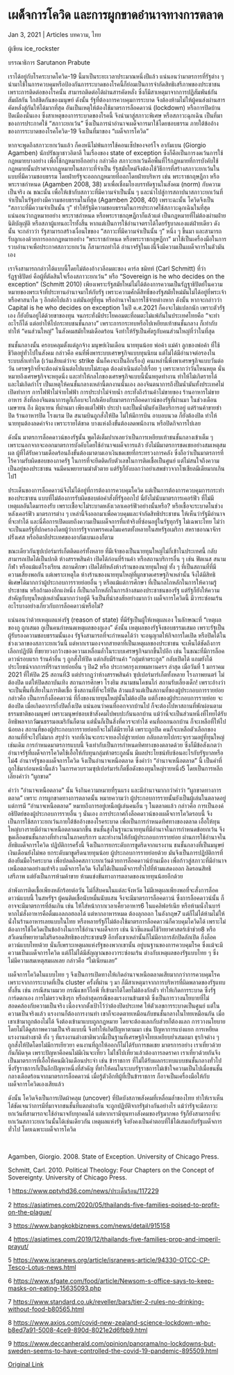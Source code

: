 # เผด็จการโควิด และการผูกขาดอำนาจทางการตลาด

Jan 3, 2021 | Articles บทความ, ไทย





ผู้เขียน ice_rockster

บรรณาธิการ Sarutanon Prabute

เราได้อยู่กับโรคระบาดโควิด-19 นี้มาเป็นระยะเวลาประมาณหนึ่งปีแล้ว แน่นอนว่ามาตรการที่รัฐต่าง ๆ นำมาใช้ในการควบคุมหรือป้องกันการระบาดของโรคนี้ก็ย่อมเป็นการจำกัดสิทธิเสรีภาพของประชาชน เพราะการติดต่อของโรคนั้น สามารถติดต่อได้ผ่านสารคัดหลั่ง ซึ่งก็มีสาเหตุมาจากการปฏิสัมพันธ์กัน สัมผัสกัน ใกล้ชิดกันของมนุษย์ ดังนั้น รัฐที่ต้องการควบคุมการระบาด จึงต้องห้ามไม่ให้ผู้คนส่งผ่านสารคัดหลั่งสู่กันให้ได้มากที่สุด อันเป็นเหตุให้ต้องใช้มาตรการล็อคดาวน์ (lockdown) หรือการปิดบ้านปิดเมืองนั่นเอง ซึ่งสาเหตุของการระบาดของโรคนี้ จึงนำมาสู่สภาวะพิเศษ หรือสภาวะฉุกเฉิน เป็นที่มาของการประกาศใช้ “สภาวะยกเว้น” ซึ่งเป็นการนำอำนาจเผด็จการมาใช้โดยชอบธรรม ภายใต้ข้ออ้างของการระบาดของโรคโควิด-19 จึงเป็นที่มาของ “เผด็จการโควิด”

หากจะพูดถึงสภาวะยกเว้นแล้ว ก็คงหนีไม่พ้นการใช้คอนเซ็ปของจอร์โจ อากัมเบน (Giorgio Agamben) นักปรัชญาชาวอิตาลี ในเรื่องของ state of exception ซึ่งก็คือเป็นการงดเว้นการใช้กฎหมายบางอย่าง เพื่อใช้กฎหมายอีกอย่าง กล่าวคือ สภาวะยกเว้นคือพื้นที่ไร้กฎหมายที่การบังคับใช้กฎหมายนั้นปราศจากกฎหมายในสภาวะที่จำเป็น รัฐสมัยใหม่จึงต้องใช้วิธีการที่สร้างสภาวะยกเว้นในแบบที่มีความชอบธรรม โดยฝ่ายรัฐจะออกกฎหมายที่ออกโดยฝ่ายบริหาร เช่น พระราชกฤษฎีกา หรือพระราชกำหนด (Agamben 2008, 38) มาเพื่อเชื่อมโยงบรรทัดฐานในสังคม (norm) กับความเป็นจริง ณ ขณะนั้น เพื่อให้เข้ากับสภาวะที่มีความจำเป็นนั้น ๆ และนำไปสู่การสถาปนาสภาวะยกเว้นที่จำเป็นในรัฐอย่างมีความชอบธรรมในที่สุด (Agamben 2008, 40) เพราะฉะนั้น โควิดจึงเป็น “สภาวะที่มีความจำเป็นนั้น ๆ” ทำให้รัฐมีความชอบธรรมในการประกาศใช้สภาวะฉุกเฉินในที่สุด แน่นอนว่ากฎหมายอย่าง พระราชกำหนด หรือพระราชกฤษฎีกาก็แล้วแต่ เป็นกฎหมายที่ไม่ต้องผ่านฝ่ายนิติบัญญัติ หรือสภาผู้แทนอะไรทั้งสิ้น หากแต่เป็นการใช้อำนาจตราได้โดยรัฐบาลเองแต่ฝ่ายเดียว ดังนั้น จะกล่าวว่า รัฐสามารถสร้างเงื่อนไขของ “สภาวะที่มีความจำเป็นนั้น ๆ” หนึ่ง ๆ ขึ้นมา และสามารถรับลูกเองด้วยการออกกฎหมายอย่าง “พระราชกำหนด หรือพระราชกฤษฎีกา” มาใช้เป็นเครื่องมือในการรวบอำนาจเพื่อประกาศสภาวะยกเว้น ก็สามารถทำได้ อำนาจรัฐในแง่นี้จึงมีความเป็นเผด็จการในตัวมันเอง

เราจึงสามารถกล่าวได้แบบนี้โดยไม่ต้องอ้างวลีอมตะของ คาร์ล ชมิทท์ (Carl Schmitt) ที่ว่า รัฏฐาธิปัตย์ คือผู้ที่ตัดสินใจเรื่องสภาวะยกเว้น“ หรือ “Sovereign is he who decides on the exception” (Schmitt 2010) เพียงเพราะรัฐสมัยใหม่ไม่ได้ต้องการความเป็นรัฏฐาธิปัตย์ในความหมายของพระเจ้าที่ประทานอำนาจมาให้กับรัฐ เพราะความศักดิ์สิทธิ์ของรัฐสมัยใหม่มันไม่ได้อยู่ที่พระเจ้าหรือศาสนาใด ๆ อีกต่อไปแล้ว แต่มันอยู่ที่ทุน หรืออำนาจในการใช้จ่ายต่างหาก ดังนั้น หากจะกล่าวว่า Capital is he who decides on exception ในปี ค.ศ.2021 ก็คงจะไม่แปลกนัก เพราะตัวรัฐเอง ก็ยังยืนอยู่ได้ด้วยขาของทุน จนกระทั่งมีประโยคอมตะที่อมตะไม่แพ้กันในประเทศไทยคือ “จะทำอะไรก็ได้ แต่อย่าให้ไปกระทบชนชั้นกลาง” เพราะการกระทบหรือไปเหยียบเท้าชนชั้นกลาง ก็เท่ากับทำให้ “คนส่วนใหญ่” ในสังคมสมัยใหม่เดือดร้อน จึงทำให้รัฐเป็นศัตรูกับคนส่วนใหญ่ที่ว่าในที่สุด

ชนชั้นกลางนั้น ครอบคลุมตั้งแต่ลูกจ้าง มนุษย์เงินเดือน นายทุนน้อย พ่อค้า แม่ค้า ลูกของพ่อค้า ที่ใช้ชีวิตอยู่ทั่วไปในสังคม กล่าวคือ คนที่พึ่งพาระบบเศรษฐกิจแบบทุนนิยม แต่ไม่ได้มีอำนาจต่อรองในระบบสักเท่าใด (เว้นเสียแต่ว่าจะ strike นั่นก็คงจะเป็นอีกเรื่อง) คนเหล่านี้พึ่งพาเศรษฐกิจแบบวันต่อวัน เศรษฐกิจที่จะต้องดำเนินต่อไปแบบไม่สะดุด ต้องดำเนินต่อไปเรื่อย ๆ เพราะหากว่าวันไหนหยุด นั่นหมายถึงเศรษฐกิจจะหยุดนิ่ง และทำให้กลไกของเศรษฐกิจแบบนี้นั้นหยุดทำงาน ทำให้ไม่เกิดรายได้ และไม่เกิดกำไร เป็นเหตุให้คนชั้นกลางเหล่านี้ตกงานนั่นเอง ลองจินตนาการถึงปั๊มน้ำมันทั้งประเทศไม่เปิดทำการ การไฟฟ้าไม่จ่ายไฟฟ้า การประปาไม่จ่ายน้ำ กระทั่งถึงร้านค้าไม่ขายของ ร้านอาหารไม่ขายอาหาร สิ่งที่ลองจินตนาการดูก็เกือบจะใกล้เคียงกับมาตรการล็อคดาวน์ของรัฐที่ผ่านมา ในช่วงเดือน เมษายน ถึง มิถุนายน ที่ผ่านมา เพียงแต่ไฟฟ้า ประปา และปั๊มน้ำมันยังเปิดบริการอยู่ แต่ร้านค้าขายชำปิด ร้านอาหารปิด โรงแรม ปิด สนามบินถูกสั่งให้ปิด ไม่ให้มีการบิน อาบอบนวด ก็ยังต้องปิด ทำให้นายทุนต้องลดค่าจ้าง เพราะรายได้ขาด บางแห่งถึงขั้นต้องลดพนักงาน หรือปิดกิจการไปเลย

ดังนั้น มาตรการล็อคดาวน์ของรัฐนั้น พูดได้เต็มปากเลยว่าเป็นการเหยียบเท้าชนชั้นกลางเข้าเต็ม ๆ เพราะนอกจากจะออกมาตรการบังคับโดยใช้อำนาจเผด็จการแล้ว ยังไม่มีมาตรการชดเชยอย่างสมเหตุสมผล ผู้ที่ได้รับความเดือดร้อนถึงขั้นต้องมาตามเอาเงินชดเชยที่กระทรวงการคลัง ซึ่งถือว่าเป็นมาตรการที่ไร้ความรับผิดชอบของภาครัฐ ในการที่จะยึดติดกับตัวเลขในการติดเชื้อเป็นศูนย์ แต่ไม่สนใจถึงความเป็นอยู่ของประชาชน จนมีคนพยายามฆ่าตัวตาย แต่รัฐก็ยังบอกว่าอย่าเสพข่าวจากโซเชียลมีเดียมากเกินไป1 

ประเด็นของการล็อคดาวน์จึงไม่ได้อยู่ที่การต้องการควบคุมโควิด แต่เป็นการต้องการควบคุมการกระทำของประชาชน แบบที่ไม่ต้องการรับผิดชอบต่อคำสั่งที่รัฐออกไป นี่ยังไม่นับมาตรการเคอร์ฟิว ที่ไม่มีเหตุผลอันใดมารองรับ เพราะเชื้อจะไม่ระบาดหลังเวลาเคอร์ฟิวอย่างนั้นหรือ? หรือเชื้อจะระบาดในช่วงหลังเคอร์ฟิว มาตรการต่าง ๆ เหล่านี้จึงออกมาเพื่อควบคุมและจำกัดสิทธิประชาชน ให้เห็นว่ารัฐมีอำนาจที่จะทำได้ และนี่คือการเปิดเผยถึงความเป็นเผด็จการที่แท้จริงที่ซ่อนอยู่ในรัฐทุกรัฐ ไม่เฉพาะไทย ไม่ว่าจะเป็นมลรัฐที่ปกครองโดยผู้ว่าการรัฐจากพรรคเดโมแครตทั้งหลายในสหรัฐอเมริกา สหราชอาณาจักร ฝรั่งเศส หรืออิตาลีประเทศของอากัมเบนเองก็ตาม

ขณะเดียวกันซุปเปอร์มาร์เก็ตติดแอร์ทั้งหลาย ที่มีเจ้าของเป็นนายทุนใหญ่ไม่กี่เข้าในประเทศนี้ กลับสามารถเปิดได้เป็นปกติ ห้างสรรพสินค้า เปิดได้ก่อนที่ร้านค้า หรือสถานบริการอื่น ๆ เช่น ฟิตเนส สนามกีฬา หรือแม้แต่โรงเรียน สถานศึกษา เปิดได้ทีหลังห้างร้านของนายทุนใหญ่ ทั้ง ๆ ที่เป็นสถานที่ที่มีความเสี่ยงพอกัน แต่เพราะเหตุใด ห้างร้านของนายทุนใหญ่ที่ผูกขาดเศรษฐกิจเหล่านั้น จึงได้มีสิทธิพิเศษได้มากกว่าผู้ประกอบการรายย่อยอื่น ๆ หรือแม้แต่การศึกษา ที่เป็นกลไกหลักในการให้ความรู้ประชาชน หรือถ้ามองอีกแง่หนึ่ง ก็เป็นกลไกหลักในการล้างสมองประชาชนของรัฐ แต่รัฐก็ยังให้ความสำคัญกับทุนใหญ่เหล่านั้นมากกว่าอยู่ดี จึงเป็นที่น่าสงสัยอย่างมากว่า เผด็จการโควิดนี้ มีวาระซ่อนเร้นอะไรบางอย่างเกี่ยวกับการล็อคดาวน์หรือไม่?

แน่นอนว่าด้วยเหตุผลแห่งรัฐ (reason of state) ที่มีรัฐเป็นผู้ให้เหตุผลเอง ในลักษณะที่ “เหตุผลของกู ถูกเสมอ กูเป็นคนกำหนดเหตุผลของกูเอง” ดังนั้น เหตุผลของรัฐจึงชอบธรรมเสมอ เพราะรัฐเป็นผู้รับรองความชอบธรรมนั้นเอง รัฐจึงสามารถที่จะกำหนดได้ว่า จะอนุญาตให้กิจการใดเปิด หรือปิดได้ในช่วงเวลาของสภาวะยกเว้นนี้ แต่หากเรามองจากสายตาที่เป็นเหตุผลของประชาชน จะเห็นได้ชัดถึงการเลือกปฏิบัติ ที่ขยายวงกว้างของความเหลื่อมล้ำในระบบเศรษฐกิจมากขึ้นไปอีก เช่น ในขณะที่มีการล็อคดาวน์รอบแรก ร้านค้าอื่น ๆ ถูกสั่งให้ปิด แต่กลับมีร้านค้า “กลุ่มห้าตระกูล” กลับเปิดได้ แถมยังได้ประโยชน์จากการที่ร้านรายย่อยอื่น ๆ ปิด2 หรือ ประกาศกรุงเทพมหานครฯ ล่าสุด เมื่อวันที่ 1 มกราคม 2021 ที่ให้ปิด 25 สถานที่3 แต่ปรากฏว่าห้างสรรพสินค้า ซุปเปอร์มาร์เก็ตทั้งหลาย โรงภาพยนตร์ ไม่ต้องปิด แต่ให้ปิดสถาบันเทิง สถานการศึกษา โรงยิม สนามชนโคชนไก่ สถานรับเลี้ยงเด็ก! เพราะอ้างว่า จะเป็นพื้นที่เสี่ยงในการติดเชื้อ ซึ่งสถานที่ที่จะให้ปิด ล้วนแล้วแต่เป็นสถานที่ของผู้ประกอบการรายย่อย กล่าวคือ เป็นการกึ่งล็อคดาวน์ ที่กึ่งของนายทุนใหญ่นั้นไม่ต้องปิด แต่กึ่งของผู้ประกอบการรายย่อย จะต้องปิด เมื่อเกิดอาการกึ่งปิดกึ่งเปิด แน่นอนว่าคนที่ออกจากบ้านไป ก็จะต้องไปหาสถานที่พักผ่อนตามธรรมชาติของมนุษย์ เพราะมนุษย์ชอบเข้าสังคมไปพบปะกันนอกบ้าน แม้ว่านี่จะเป็นส่วนหนึ่งที่ไทยได้รับอิทธิพลจากวัฒนธรรมอเมริกันก็ตาม แต่นั่นก็เป็นสิ่งที่ควรจะทำได้ คนที่ออกนอกบ้าน ก็จะเหลือที่ให้ไปน้อยลง สถานที่ของผู้ประกอบการรายย่อยก็จะไม่ได้มีรายได้ เพราะถูกปิด คนก็จะเหลือตัวเลือกของสถานที่ที่จะไปไม่มาก สรุปว่า จากที่เงินจะกระจายลงไปสู่รายย่อย กลับกลายไปกระจุกรวมอยู่ที่ทุนใหญ่เช่นเดิม การกำหนดมาตรการแบบนี้ จึงเท่ากับเป็นการกำหนดทิศทางของตลาดด้วย ซึ่งก็มีข้อสังเกตว่า อำนาจรัฐที่เผด็จการโควิดใช้เอื้อให้กับทุนกลุ่มห้าตระกูลนั้น มีผลประโยชน์ทับซ้อนอะไรกับรัฐบาลหรือไม่4 อำนาจรัฐของเผด็จการโควิด จึงเป็นอำนาจเหนือตลาด ซึ่งคำว่า “อำนาจเหนือตลาด” นี้ เป็นคำที่ถูกใช้มาก่อนหน้านี้แล้ว ในการควบรวมซุปเปอร์มาร์เก็ตชื่อดังของทุนใหญ่รายหนึ่ง5 โดยเป็นการหลีกเลี่ยงคำว่า “ผูกขาด”

คำว่า “อำนาจเหนือตลาด” นั้น จึงกินความหมายที่รุนแรง และมีอำนาจมากกว่าคำว่า “ผูกขาดทางการตลาด” เพราะ การผูกขาดทางการตลาดนั้น หมายความว่า ผู้ประกอบการรายนั้นยังเป็นผู้เล่นในตลาดอยู่ แต่การมี “อำนาจเหนือตลาด” หมายถึงการอยู่เหนือผู้เล่นคนอื่น ๆ ในตลาดแล้ว กล่าวคือ การเป็นองค์อธิปัตย์ของผู้ประกอบการรายอื่น ๆ นั่นเอง การประกาศกึ่งล็อคดาวน์ของเผด็จการโควิดรอบนี้ จึงเป็นการใช้สภาวะยกเว้นภายใต้ข้ออ้างของโรคระบาด เพื่อเป็นการกำหนดทิศทางของตลาด เอื้อให้ทุนใหญ่บางรายมีอำนาจเหนือตลาดมากขึ้น ชนชั้นสูงในฐานะนายทุนที่มีอำนาจในการกำหนดข้อยกเว้น จึงขูดเลือดชนชั้นกลางที่ทำงานในภาคบริการ และทำงานให้กับผู้ประกอบการรายย่อย ผ่านการใช้อำนาจในลัทธิเผด็จการโควิด ปฏิบัติการครั้งนี้ จึงเป็นการยกระดับการขูดรีดจากแรงงาน ชนชั้นกลางที่เป็นมนุษย์เงินเดือนยังไม่พอ ยกระดับมาขูดรีดนายทุนน้อย ผู้ประกอบการรายย่อยด้วย มันจึงเป็นการปฏิบัติการที่ต้องยืมมือโรคระบาด เพื่อปลดล็อคสภาวะยกเว้นด้วยการล็อคดาวน์บ้านเมือง เพื่อก้าวสู่สภาวะที่มีอำนาจเหนือตลาดอย่างแท้จริง เผด็จการโควิด จึงไม่ได้เป็นเผด็จการทั่วไปที่ห้ามแสดงออก ลิดรอนสิทธิเสรีภาพ แต่ยังเป็นการห้ามค้าขาย ห้ามแข่งขันทางการตลาดของนายทุนน้อยอีกด้วย

ลำพังการติดเชื้อเพียงหลักร้อยต่อวัน ไม่กี่สิบคนในแต่ละจังหวัด ไม่มีเหตุผลเพียงพอที่จะสั่งการล็อคดาวน์แบบนี้ ในสหรัฐฯ ผู้คนติดเชื้อนับหมื่นนับแสน จึงจะมีมาตรการล็อคดาวน์ ซึ่งการล็อคดาวน์นั้น ก็อาจจะมีมาตรการที่ล้นเกิน เช่น ให้ใส่หน้ากากเวลาเคี้ยวอาหาร6 ในแคลิฟอร์เนีย หรือห้ามนั่งในบาร์หากไม่สั่งอาหารคือดื่มแอลกอฮอลได้ แต่หากอาหารหมด ต้องลุกออก ในอังกฤษ7 แต่ก็ไม่ได้ห้ามไม่ให้นั่งในร้านอาหารเลยแบบในไทย หรือหลายรัฐก็ไม่ต้องใช้มาตรการล็อคดาวน์ก็ควบคุมโควิดได้ เพราะไม่ต้องการใช้โควิดเป็นข้ออ้างในการใช้อำนาจเผด็จการ เช่น นิวซีแลนด์ใช้วิทยาศาสตร์เช้าช่วย8 หรือสวีเดนที่พยายามไม่ริดรอดสิทธิของประชาชน9 อีกทั้งเขาเหล่านั้นก็ไม่มีอาการลักปิดลักเปิด กึ่งล็อคดาวน์แบบไทยด้วย นั่นก็เพราะเหตุผลแห่งรัฐของพวกเขานั้น อยู่บนฐานของการควบคุมโรค ซึ่งแม้จะมีความเป็นเผด็จการโควิด แต่ก็ไม่ได้มีสัญญาณของวาระซ่อนเร้น ต่างกับเหตุผลของรัฐแบบไทย ๆ ซึ่งไม่มีความสมเหตุสมผลเลย กล่าวคือ “ไม่เนียนเลย”

เผด็จการโควิดในแบบไทย ๆ จึงเป็นการเปิดทางให้เกิดอำนาจเหนือตลาดเสียมากกว่าการควบคุมโรค เพราะจากการระบาดที่เป็น cluster ครั้งที่ผ่าน ๆ มา ก็มีสาเหตุมาจากการบริหารที่ผิดพลาดของรัฐแทบทั้งสิ้น เช่น กรณีสนามมวย กรณีแขกวีไอพี ที่เข้ามาได้โดยไม่ต้องกักตัว ทำให้เกิดการระบาด ซึ่งรัฐการ์ดตกเอง การไม่ตรวจเชิงรุก หรือล่าสุดกรณีของแรงงานข้ามชาติ ซึ่งเป็นการวางนโยบายที่ไม่สอดคล้องกับความเป็นจริง เนื่องจากตั้งเป้าไว้ว่าต้องปิดประเทศ ให้ตัวเลขการระบาดเป็นศูนย์ แต่ในความเป็นจริงแล้ว แรงงานก็ต้องการงานทำ เขาก็จะอดตายเหมือนกับชนชั้นกลางในไทยเหมือนกัน เมื่อเขาเข้ามาถูกต้องไม่ได้ จึงต้องเข้ามาแบบถูกกฎหมาย โดยจะต้องแลกกับส่วยก็ต้องแลก การวางนโยบายโดยไม่ได้ดูสภาพความเป็นจริงแบบนี้ จึงทำให้เกิดปัญหาตามมา เช่น ปัญหาการแบ่งแยก การเหยียดแรงงานต่างชาติ ทั้ง ๆ ที่แรงงานต่างชาติพวกนี้เป็นฐานที่เศรษฐกิจไทยเหยียบย่ำเสมอมา ธุรกิจต่าง ๆ ถูกสั่งให้ปิดโดยไม่มีการเยียวยา คนงานที่ถูกให้ออกก็ไม่ได้รับการชดเชย มาตรการอย่าง เราเที่ยวด้วยกันก็ผิดจุด เพราะปัญหาคือคนไม่มีเงินจะเที่ยว ไม่ใช่ไปเที่ยวแล้วต้องการลดราคา เราเที่ยวด้วยกันจึงเป็นมาตรการที่เอื้อให้คนมีเงินเดือนประจำ เช่น ข้าราชการ ที่ไม่ได้รับผลกระทบแบบชนชั้นกลางทั่วไป ซึ่งรัฐราชการก็เป็นอีกปัญหาหนึ่งที่สำคัญ ที่ทำให้คนในระบบรัฐราชการไม่เข้าใจความเป็นไปเมื่อชนชั้นกลางเดือดร้อนจากมาตรการล็อคดาวน์ เมื่อรู้ตัวอีกทีผู้ที่เป็นข้าราชการ ก็อาจเป็นเครื่องมือให้กับเผด็จการโควิดเองเสียแล้ว

ดังนั้น โควิดจึงเป็นการเปิดผ้าคลุม (uncover) ที่ปิดบังสภาพสังคมที่เหลื่อมล้ำของไทย ทำให้เราเห็นได้ชัดเจนว่าการมีที่มาจากชนชั้นที่แตกต่างกัน จะถูกปฏิบัติจากรัฐต่างกันอย่างไร แม้ว่ารัฐจะมีสภาวะยกเว้นที่สามารถจะใช้อำนาจกับทุกคนได้ แต่หากเรามีทุนทางสังคมของรัฐมากพอ รัฐก็ยังสามารถที่จะยกเว้นสภาวะยกเว้นนั้นได้เช่นเดียวกัน เหตุผลแห่งรัฐ จึงยังคงเป็นคำตอบที่ใช้ได้เสมอกับรัฐเผด็จการทั่วไป โดยเฉพาะเผด็จการโควิด 

 



Agamben, Giorgio. 2008. State of Exception. University of Chicago Press.

Schmitt, Carl. 2010. Political Theology: Four Chapters on the Concept of Sovereignty. University of Chicago Press.



1 https://www.pptvhd36.com/news/ประเด็นร้อน/117229





2 https://asiatimes.com/2020/05/thailands-five-families-poised-to-profit-on-the-plague/





3 https://www.bangkokbiznews.com/news/detail/915158





4 https://asiatimes.com/2019/12/thailands-five-families-prop-and-imperil-prayut/





5 https://www.isranews.org/article/isranews-article/94330-OTCC-CP-Tesco-Lotus-news.html





6 https://www.sfgate.com/food/article/Newsom-s-office-says-to-keep-masks-on-eating-15635093.php





7 https://www.standard.co.uk/reveller/bars/tier-2-rules-no-drinking-without-food-b80565.html





8 https://www.axios.com/covid-new-zealand-science-lockdown-who-b8ed7a91-5008-4ce9-890d-8021e2d6fbb9.html





9 https://www.deccanherald.com/opinion/panorama/no-lockdowns-but-sweden-seems-to-have-controlled-the-covid-19-pandemic-895509.html



[Original Link](https://www.dindeng.com/covid-19-dictatorship-and-monopoly/)